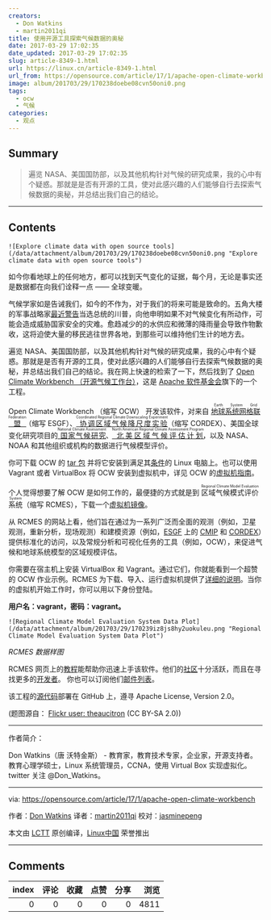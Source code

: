 ```yaml
---
creators:
  - Don Watkins
  - martin2011qi
title: 使用开源工具探索气候数据的奥秘
date: 2017-03-29 17:02:35
date_updated: 2017-03-29 17:02:35
slug: article-8349-1.html
url: https://linux.cn/article-8349-1.html
url_from: https://opensource.com/article/17/1/apache-open-climate-workbench
image: album/201703/29/170238doebe08cvn50oni0.png
tags:
  - ocw
  - 气候
categories:
  - 观点
---
```


## Summary

> 遍览 NASA、美国国防部，以及其他机构针对气候的研究成果，我的心中有个疑惑。那就是是否有开源的工具，使对此感兴趣的人们能够自行去探索气候数据的奥秘，并总结出我们自己的结论。

***

<!-- more -->

## Contents

`![Explore climate data with open source tools](/data/attachment/album/201703/29/170238doebe08cvn50oni0.png "Explore climate data with open source tools")`

如今你看地球上的任何地方，都可以找到天气变化的证据，每个月，无论是事实还是数据都在向我们诠释一点 —— 全球变暖。

气候学家如是告诫我们，如今的不作为，对于我们的将来可能是致命的。五角大楼的军事战略家[最近警告](https://www.scientificamerican.com/article/military-leaders-urge-trump-to-see-climate-as-a-security-threat/)当选总统的川普，向他申明如果不对气候变化有所动作，可能会造成威胁国家安全的灾难。愈趋减少的的水供应和微薄的降雨量会导致作物歉收，这将迫使大量的移民逃往世界各地，到那些可以维持他们生计的地方去。

遍览 NASA、美国国防部，以及其他机构针对气候的研究成果，我的心中有个疑惑。那就是是否有开源的工具，使对此感兴趣的人们能够自行去探索气候数据的奥秘，并总结出我们自己的结论。我在网上快速的检索了一下，然后找到了 [Open Climate Workbench （开源气候工作台）](https://climate.apache.org/)，这是 [Apache 软件基金会](https://www.apache.org/)旗下的一个工程。

Open Climate Workbench （缩写 OCW） 开发该软件，对来自 [<ruby> 地球系统网格联盟 <rt>  Earth System Grid Federation </rt></ruby>](http://esgf.llnl.gov/)（缩写 ESGF）、[<ruby> 协调区域气候降尺度实验 <rt>  Coordinated Regional Climate Downscaling Experiment </rt></ruby>](http://www.cordex.org/)（缩写 CORDEX）、美国全球变化研究项目的[<ruby> 国家气候研究 <rt>  National Climate Assessment </rt></ruby>](http://nca2014.globalchange.gov/)、[<ruby> 北美区域气候评估计划 <rt>  North American Regional Climate Assessment Program </rt></ruby>](http://www.narccap.ucar.edu/)，以及 NASA、NOAA 和其他组织或机构的数据进行气候模型评价。

你可下载 OCW 的 [tar 包](http://climate.apache.org/downloads.html) 并将它安装到满足其[条件](http://climate.apache.org/downloads.html#prerequsites)的 Linux 电脑上。也可以使用 Vagrant 或者 VirtualBox 将 OCW 安装到虚拟机中，详见 OCW 的[虚拟机指南](https://cwiki.apache.org/confluence/display/CLIMATE/OCW+VM+-+A+Self+Contained+OCW+Environment)。 

个人觉得想要了解 OCW 是如何工作的，最便捷的方式就是到 <ruby> 区域气候模式评价系统 <rt>  Regional Climate Model Evaluation System </rt></ruby> （缩写 RCMES），下载一个[虚拟机镜像](https://rcmes.jpl.nasa.gov/RCMES_Turtorial_data/RCMES_June09-2016.ova)。

从 RCMES 的网站上看，他们旨在通过为一系列广泛而全面的观测（例如，卫星观测，重新分析，现场观测）和建模资源（例如，[ESGF](http://esgf.org/) 上的 [CMIP](http://cmip-pcmdi.llnl.gov/) 和 [CORDEX](http://www.cordex.org/)）提供标准化的访问，以及常规分析和可视化任务的工具（例如，OCW），来促进气候和地球系统模型的区域规模评估。

你需要在宿主机上安装 VirtualBox 和 Vagrant。通过它们，你就能看到一个超赞的 OCW 作业示例。RCMES 为下载、导入、运行虚拟机提供了[详细的说明](https://rcmes.jpl.nasa.gov/content/running-rcmes-virtual-machine)。当你的虚拟机开始工作时，你可以用以下身份登陆。

**用户名：vagrant，密码：vagrant。**

`![Regional Climate Model Evaluation System Data Plot](/data/attachment/album/201703/29/170239iz8js8hy2uokuleu.png "Regional Climate Model Evaluation System Data Plot")`

*RCMES 数据样图*

RCMES 网页上的[教程](https://rcmes.jpl.nasa.gov/content/tutorials-overview)能帮助你迅速上手该软件。他们的[社区](http://climate.apache.org/community/get-involved.html)十分活跃，而且在寻找更多的[开发者](https://cwiki.apache.org/confluence/display/CLIMATE/Developer+Getting+Started+Guide)。 你也可以订阅他们[邮件列表](http://climate.apache.org/community/mailing-lists.html)。

该工程的[源代码](https://github.com/apache/climate)部署在 GitHub 上，遵寻 Apache License, Version 2.0。

(题图源自： [Flickr user: theaucitron](https://www.flickr.com/photos/theaucitron/5810163712/in/photolist-5p9nh3-6EkSKG-6EgGEF-9hYBcr-abCSpq-9zbjDz-4PVqwm-9RqBfq-abA2T4-4nXfwv-9RQkdN-dmjSdA-84o2ER-abA2Wp-ehyhPC-7oFYrc-4nvqBz-csMQXb-nRegFf-ntS23C-nXRyaB-6Xw3Mq-cRMaCq-b6wkkP-7u8sVQ-yqcg-6fTmk7-bzm3vU-6Xw3vL-6EkzCQ-d3W8PG-5MoveP-oMWsyY-jtMME6-XEMwS-2SeRXT-d2hjzJ-p2ZZVZ-7oFYoX-84r6Mo-cCizvm-gnnsg5-77YfPx-iDjqK-8gszbW-6MUZEZ-dhtwtk-gmpTob-6TBJ8p-mWQaAC/) (CC BY-SA 2.0))

---

作者简介：

Don Watkins（唐 沃特金斯） - 教育家，教育技术专家，企业家，开源支持者。教育心理学硕士，Linux 系统管理员，CCNA，使用 Virtual Box 实现虚拟化。twitter 关注 @Don\_Watkins。

---

via: <https://opensource.com/article/17/1/apache-open-climate-workbench>

作者：[Don Watkins](https://opensource.com/users/don-watkins) 译者：[martin2011qi](https://github.com/martin2011qi) 校对：[jasminepeng](https://github.com/jasminepeng)

本文由 [LCTT](https://github.com/LCTT/TranslateProject) 原创编译，[Linux中国](https://linux.cn/) 荣誉推出

***

## Comments


|   index |   评论 |   收藏 |   点赞 |   分享 |   浏览 |
|--------:|-------:|-------:|-------:|-------:|-------:|
|       0 |      0 |      0 |      0 |      0 |   4811 |
